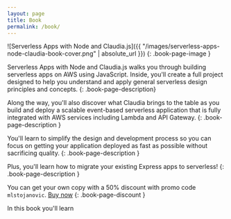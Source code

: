 ```yaml
---
layout: page
title: Book
permalink: /book/
---
```


![Serverless Apps with Node and Claudia.js]({{ "/images/serverless-apps-node-claudia-book-cover.png" | absolute_url }})
{: .book-page-image } 

Serverless Apps with Node and Claudia.js walks you through building serverless apps on AWS using JavaScript. Inside, you'll create a full project designed to help you understand and apply general serverless design principles and concepts.
{: .book-page-description}

Along the way, you'll also discover what Claudia brings to the table as you build and deploy a scalable event-based serverless application that is fully integrated with AWS services including Lambda and API Gateway.
{: .book-page-description }

You'll learn to simplify the design and development process so you can focus on getting your application deployed as fast as possible without sacrificing quality. 
{: .book-page-description }

Plus, you'll learn how to migrate your existing Express apps to serverless!
{: .book-page-description }

You can get your own copy with a 50% discount with promo code `mlstojanovic`.
<a id="book-buy-btn" href="/some-link">Buy now</a>
{: .book-page-discount }


In this book you'll learn
